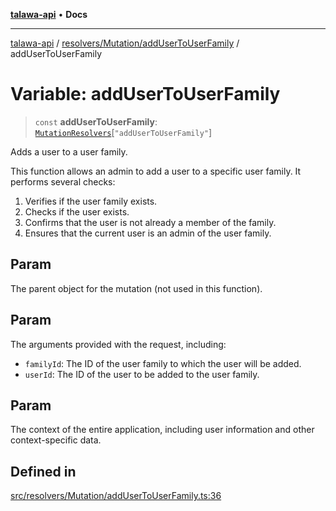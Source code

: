 [**talawa-api**](../../../../README.md) • **Docs**

***

[talawa-api](../../../../modules.md) / [resolvers/Mutation/addUserToUserFamily](../README.md) / addUserToUserFamily

# Variable: addUserToUserFamily

> `const` **addUserToUserFamily**: [`MutationResolvers`](../../../../types/generatedGraphQLTypes/type-aliases/MutationResolvers.md)\[`"addUserToUserFamily"`\]

Adds a user to a user family.

This function allows an admin to add a user to a specific user family. It performs several checks:

1. Verifies if the user family exists.
2. Checks if the user exists.
3. Confirms that the user is not already a member of the family.
4. Ensures that the current user is an admin of the user family.

## Param

The parent object for the mutation (not used in this function).

## Param

The arguments provided with the request, including:
  - `familyId`: The ID of the user family to which the user will be added.
  - `userId`: The ID of the user to be added to the user family.

## Param

The context of the entire application, including user information and other context-specific data.

## Defined in

[src/resolvers/Mutation/addUserToUserFamily.ts:36](https://github.com/PalisadoesFoundation/talawa-api/blob/fe65d855b3d1e3e4af621340e7e8bfa0325634c1/src/resolvers/Mutation/addUserToUserFamily.ts#L36)
